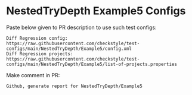 # NestedTryDepth Example5 Configs
Paste below given to PR description to use such test configs:
```
Diff Regression config: https://raw.githubusercontent.com/checkstyle/test-configs/main/NestedTryDepth/Example5/config.xml
Diff Regression projects: https://raw.githubusercontent.com/checkstyle/test-configs/main/NestedTryDepth/Example5/list-of-projects.properties
```
Make comment in PR:
```
Github, generate report for NestedTryDepth/Example5
```

